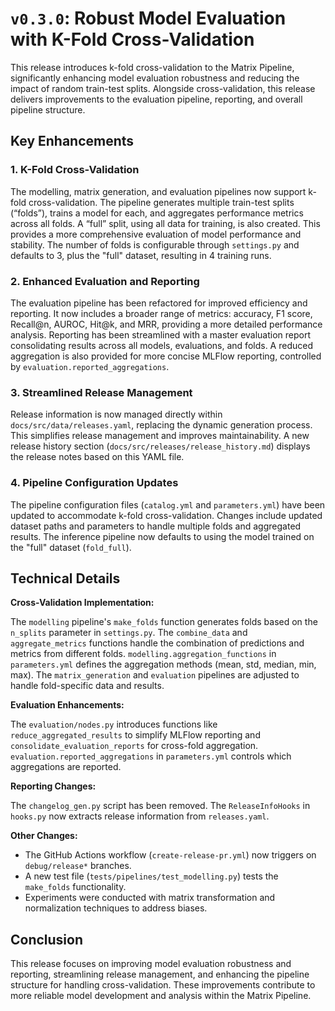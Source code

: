 # `v0.3.0`: Robust Model Evaluation with K-Fold Cross-Validation

This release introduces k-fold cross-validation to the Matrix Pipeline, significantly enhancing model evaluation robustness and reducing the impact of random train-test splits. Alongside cross-validation, this release delivers improvements to the evaluation pipeline, reporting, and overall pipeline structure.

<!-- more -->

## Key Enhancements

### 1. K-Fold Cross-Validation

The modelling, matrix generation, and evaluation pipelines now support k-fold cross-validation. The pipeline generates multiple train-test splits (“folds”), trains a model for each, and aggregates performance metrics across all folds. A “full” split, using all data for training, is also created.  This provides a more comprehensive evaluation of model performance and stability. The number of folds is configurable through `settings.py` and defaults to 3, plus the "full" dataset, resulting in 4 training runs.

### 2. Enhanced Evaluation and Reporting

The evaluation pipeline has been refactored for improved efficiency and reporting.  It now includes a broader range of metrics: accuracy, F1 score, Recall@n, AUROC, Hit@k, and MRR, providing a more detailed performance analysis.  Reporting has been streamlined with a master evaluation report consolidating results across all models, evaluations, and folds.  A reduced aggregation is also provided for more concise MLFlow reporting, controlled by `evaluation.reported_aggregations`.

### 3. Streamlined Release Management

Release information is now managed directly within `docs/src/data/releases.yaml`, replacing the dynamic generation process.  This simplifies release management and improves maintainability. A new release history section (`docs/src/releases/release_history.md`) displays the release notes based on this YAML file.

### 4. Pipeline Configuration Updates

The pipeline configuration files (`catalog.yml` and `parameters.yml`) have been updated to accommodate k-fold cross-validation.  Changes include updated dataset paths and parameters to handle multiple folds and aggregated results.  The inference pipeline now defaults to using the model trained on the "full" dataset (`fold_full`).

## Technical Details

**Cross-Validation Implementation:**

The `modelling` pipeline's `make_folds` function generates folds based on the `n_splits` parameter in `settings.py`. The `combine_data` and `aggregate_metrics` functions handle the combination of predictions and metrics from different folds. `modelling.aggregation_functions` in `parameters.yml` defines the aggregation methods (mean, std, median, min, max). The `matrix_generation` and `evaluation` pipelines are adjusted to handle fold-specific data and results.

**Evaluation Enhancements:**

The `evaluation/nodes.py` introduces functions like `reduce_aggregated_results` to simplify MLFlow reporting and `consolidate_evaluation_reports` for cross-fold aggregation. `evaluation.reported_aggregations` in `parameters.yml` controls which aggregations are reported.

**Reporting Changes:**

The `changelog_gen.py` script has been removed. The `ReleaseInfoHooks` in `hooks.py` now extracts release information from `releases.yaml`.

**Other Changes:**

- The GitHub Actions workflow (`create-release-pr.yml`) now triggers on `debug/release*` branches.
- A new test file (`tests/pipelines/test_modelling.py`) tests the `make_folds` functionality.  
- Experiments were conducted with matrix transformation and normalization techniques to address biases.

## Conclusion

This release focuses on improving model evaluation robustness and reporting, streamlining release management, and enhancing the pipeline structure for handling cross-validation. These improvements contribute to more reliable model development and analysis within the Matrix Pipeline.
